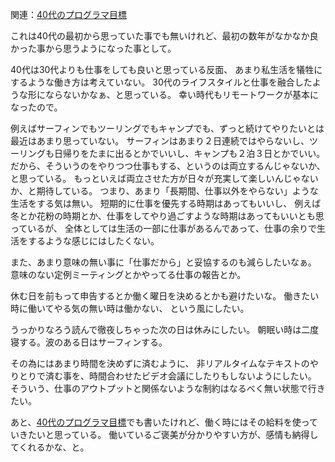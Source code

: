 関連：[40代のプログラマ目標](40代のプログラマ目標.md)

これは40代の最初から思っていた事でも無いけれど、最初の数年がなかなか良かった事から思うようになった事として。

40代は30代よりも仕事をしても良いと思っている反面、
あまり私生活を犠牲にするような働き方は考えていない。
30代のライフスタイルと仕事を融合したような形にならないかなぁ、と思っている。
幸い時代もリモートワークが基本になったので。

例えばサーフィンでもツーリングでもキャンプでも、ずっと続けてやりたいとは最近はあまり思っていない。
サーフィンはあまり２日連続ではやらないし、ツーリングも日帰りをたまに出るとかでいいし、キャンプも２泊３日とかでいい。
だから、そういうのをやりつつ仕事もする、というのは両立するんじゃないか、と思っている。
もっといえば両立させた方が日々が充実して楽しいんじゃないか、と期待している。
つまり、あまり「長期間、仕事以外をやらない」ような生活をする気は無い。
短期的に仕事を優先する時期はあってもいいし、
例えば冬とか花粉の時期とか、仕事をしてやり過ごすような時期はあってもいいとも思っているが、
全体としては生活の一部に仕事があるんであって、仕事の余りで生活をするような感じにはしたくない。

また、あまり意味の無い事に「仕事だから」と妥協するのも減らしたいなぁ。
意味のない定例ミーティングとかやってる仕事の報告とか。

休む日を前もって申告するとか働く曜日を決めるとかも避けたいな。
働きたい時に働いてやる気の無い時は働かない、
という風にしたい。

うっかりなろう読んで徹夜しちゃった次の日は休みにしたい。
朝眠い時は二度寝する。波のある日はサーフィンする。

その為にはあまり時間を決めずに済むように、
非リアルタイムなテキストのやりとりで済む事を、時間合わせたビデオ会議にしたりもしないようにしたい。
そういう、仕事のアウトプットと関係ないような制約はなるべく無い状態で行きたい。

あと、[40代のプログラマ目標](40代のプログラマ目標.md)でも書いたけれど、働く時にはその給料を使っていきたいと思っている。
働いているご褒美が分かりやすい方が、感情も納得してくれるかな、と。